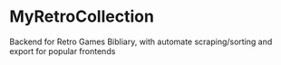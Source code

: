 # MyRetroCollection
Backend for Retro Games Bibliary, with automate scraping/sorting and export for popular frontends


